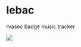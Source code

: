 # lebac
rvasec badge music tracker

<a href="https://ptpb.pw/ADqB6kT15LRFBiYZaPU7Qg0nv7mw.png"><img src="https://ptpb.pw/ADqB6kT15LRFBiYZaPU7Qg0nv7mw.png"></a>
